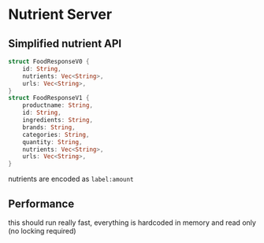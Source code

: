 # Nutrient Server
## Simplified nutrient API
```rust
struct FoodResponseV0 {
    id: String,
    nutrients: Vec<String>,
    urls: Vec<String>,
}
struct FoodResponseV1 {
    productname: String,
    id: String,
    ingredients: String,
    brands: String,
    categories: String,
    quantity: String,
    nutrients: Vec<String>,
    urls: Vec<String>,
}
```
nutrients are encoded as ```label:amount```

## Performance
this should run really fast, everything is hardcoded in memory and read only (no locking required)
